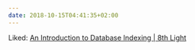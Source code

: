 ```yaml
---
date: 2018-10-15T04:41:35+02:00
---
```


Liked: [An Introduction to Database Indexing | 8th Light](https://8thlight.com/blog/kyle-annen/2018/10/09/an-introduction-to-database-indexing.html)
